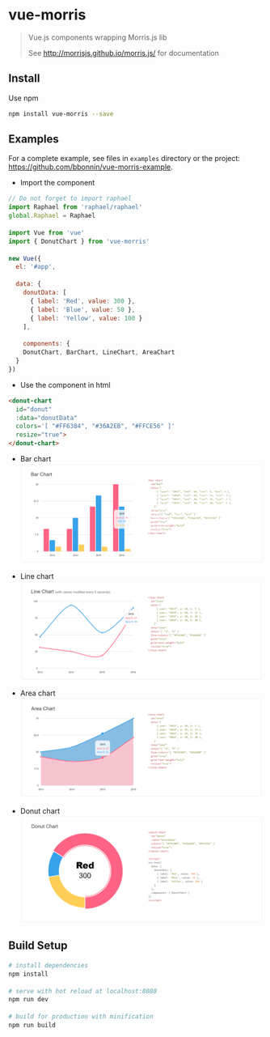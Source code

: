 # vue-morris

> Vue.js components wrapping Morris.js lib
> 
> See http://morrisjs.github.io/morris.js/ for documentation
 
## Install

Use npm

```bash
npm install vue-morris --save
```

## Examples
For a complete example, see files in `examples` directory or the project: https://github.com/bbonnin/vue-morris-example.

* Import the component

```javascript
// Do not forget to import raphael
import Raphael from 'raphael/raphael'
global.Raphael = Raphael

import Vue from 'vue'
import { DonutChart } from 'vue-morris'

new Vue({
  el: '#app',

  data: {
    donutData: [
      { label: 'Red', value: 300 },
      { label: 'Blue', value: 50 },
      { label: 'Yellow', value: 100 }
    ],

    components: {
    DonutChart, BarChart, LineChart, AreaChart
  }
})
```

* Use the component in html
```html
<donut-chart 
  id="donut" 
  :data="donutData" 
  colors='[ "#FF6384", "#36A2EB", "#FFCE56" ]' 
  resize="true">
</donut-chart>
```

* Bar chart
![bar chart](img/barchart.png)

* Line chart
![line chart](img/linechart.png)

* Area chart
![area chart](img/areachart.png)

* Donut chart
![donut chart](img/donutchart.png)


## Build Setup

``` bash
# install dependencies
npm install

# serve with hot reload at localhost:8080
npm run dev

# build for production with minification
npm run build
```



